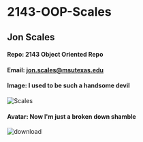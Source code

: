# 2143-OOP-Scales
## Jon Scales
#### Repo: 2143 Object Oriented Repo
#### Email: jon.scales@msutexas.edu
#### Image:  I used to be such a handsome devil
![Scales](https://user-images.githubusercontent.com/100714163/213027426-68f9beef-abc5-48e7-8104-6ea23fbe73e6.jpg)
#### Avatar: Now I'm just a broken down shamble
![download](https://user-images.githubusercontent.com/100714163/213038087-6c84c6f3-f65c-40dd-83d2-d49ab7bb1c44.jpg)
